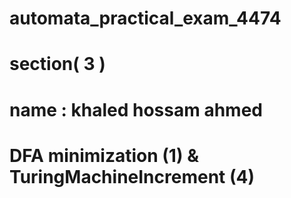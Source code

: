 # automata_practical_exam_4474
 
# section( 3 )
# name : khaled hossam ahmed
# DFA minimization (1) & TuringMachineIncrement (4) 
